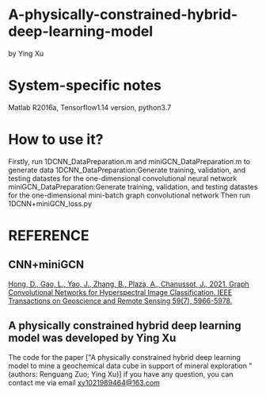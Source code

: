 # A-physically-constrained-hybrid-deep-learning-model
by Ying Xu
# System-specific notes
Matlab R2016a, Tensorflow1.14 version, python3.7
# How to use it?
Firstly, run 1DCNN_DataPreparation.m and miniGCN_DataPreparation.m to generate data
1DCNN_DataPreparation:Generate training, validation, and testing datastes for the one-dimensional convolutional neural network
miniGCN_DataPreparation:Generate training, validation, and testing datastes for the one-dimensional mini-batch graph convolutional network
Then run 1DCNN+miniGCN_loss.py
# REFERENCE
## CNN+miniGCN
[Hong, D., Gao, L., Yao, J., Zhang, B., Plaza, A., Chanussot, J., 2021. Graph Convolutional Networks for Hyperspectral Image Classification. IEEE Transactions on Geoscience and Remote Sensing 59(7), 5966-5978.](https://ieeexplore.ieee.org/document/9170817)
## A physically constrained hybrid deep learning model was developed by Ying Xu
The code for the paper ["A physically constrained hybrid deep learning model to mine a geochemical data cube in support of mineral exploration " (authors: Renguang Zuo; Ying Xu)] if you have any question, you can contact me via email xy1021989464@163.com
